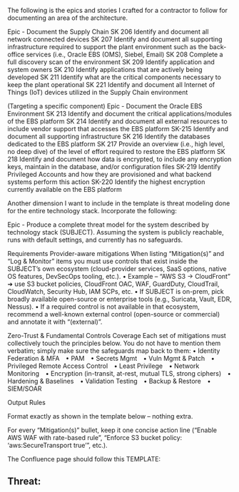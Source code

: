 The following is the epics and stories I crafted for a contractor to follow for documenting an area of the architecture.

Epic - Document the Supply Chain
SK 206 Identify and document all network connected devices
SK 207 Identify and document all supporting infrastructure required to support the plant environment such as the back-office services (i.e., Oracle EBS (OMS), Siebel, Email)
SK 208 Complete a full discovery scan of the environment
SK 209 Identify application and system owners
SK 210 Identify applications that are actively being developed
SK 211 Identify what are the critical components necessary to keep the plant operational
SK 221 Identify and document all Internet of Things (IoT) devices utilized in the Supply Chain environment

(Targeting a specific component)
Epic - Document the Oracle EBS Environment
SK 213 Identify and document the critical applications/modules of the EBS platform
SK 214 Identify and document all external resources to include vendor support that accesses the EBS platform
SK-215 Identify and document all supporting infrastructure
SK 216 Identify the databases dedicated to the EBS platform
SK 217 Provide an overview (i.e., high level, no deep dive) of the level of effort required to restore the EBS platform
SK 218 Identify and document how data is encrypted, to include any encryption keys, maintain in the database, and/or configuration files
SK-219 Identify Privileged Accounts and how they are provisioned and what backend systems perform this action
SK-220 Identify the highest encryption currently available on the EBS platform

Another dimension I want to include in the template is threat modeling done for the entire technology stack. Incorporate the following:

Epic - Produce a complete threat model for the system described by technology stack (SUBJECT). Assuming the system is publicly reachable, runs with default settings, and currently has no safeguards.

Requirements
Provider-aware mitigations
When listing “Mitigation(s)” and “Log & Monitor” items you must use controls that exist inside the SUBJECT’s own ecosystem (cloud-provider services, SaaS options, native OS features, DevSecOps tooling, etc.).
• Example – “AWS S3 → CloudFront” ➜ use S3 bucket policies, CloudFront OAC, WAF, GuardDuty, CloudTrail, CloudWatch, Security Hub, IAM SCPs, etc.
• If SUBJECT is on-prem, pick broadly available open-source or enterprise tools (e.g., Suricata, Vault, EDR, Nessus).
• If a required control is not available in that ecosystem, recommend a well-known external control (open-source or commercial) and annotate it with “(external)”.

Zero-Trust & Fundamental Controls Coverage
Each set of mitigations must collectively touch the principles below.
You do not have to mention them verbatim; simply make sure the safeguards map back to them:
• Identity Federation & MFA • PAM • Secrets Mgmt • Vuln Mgmt & Patch • Privileged Remote Access Control • Least Privilege • Network Monitoring • Encryption (in-transit, at-rest, mutual TLS, strong ciphers) • Hardening & Baselines • Validation Testing • Backup & Restore • SIEM/SOAR

Output Rules

Format exactly as shown in the template below – nothing extra.

For every “Mitigation(s)” bullet, keep it one concise action line (“Enable AWS WAF with rate-based rule”, “Enforce S3 bucket policy: ‘aws:SecureTransport true’”, etc.).

The Confluence page should follow this TEMPLATE:

## Threat: <Title> ##

**Description:** <Why this is a threat and how it manifests>

**Tactics, Techniques, and Procedures (TTPs):**
- **Tactic(s):** <MITRE ATT&CK Tactic(s)>
- **Technique(s):** <MITRE ATT&CK Technique(s)>
- **Procedure(s):** <How an attacker exploits this threat>

**Risk:**
- **Attack Vector:** Network | Adjacent | Local | Physical
- **Attack Complexity:** Low | High
- **Privileges Required:** None | Low | High
- **User Interaction:** None | Required
- **Social trends:** Trending | Not Trending
- **Ease of exploitation:** Low | Moderate | High (real-world | PoC | theoretical)

**Real-World Example:** <Breach or incident illustrating the threat>

**Impact if Exploited:** <Effects on confidentiality, integrity, availability, business>

**Threat Actor:** Cybercriminal | Insider | Nation-state | Hacktivist

**Attack Vector:** <Where the attack starts (API endpoint, token leak, misconfig, etc.)>

**Detection and Response:** <How to detect & respond to this threat>

**Likelihood:** High | Medium | Low

**Dependencies:** <Pre-conditions required for exploitation>

**Mitigation(s):**
- <Provider-specific/config/tech/monitoring one-liner #1>
- <Provider-specific/config/tech/monitoring one-liner #2>
- <Provider-specific/config/tech/monitoring one-liner #3>

**Log & Monitor:**
- <Provider-specific log source / SIEM rule / alerting tactic>
- <Detector or query example>
- <Response automation pointer>

---

I want to make this into a template to be reusable for any system/technology stack not just Oracle. Also if there are gaps that should also be included such as documenting authentication, authorization, SDLC, logging, monitoring, alerting, available environments (e.g., Dev, Test, QA, Stage, Prod), 3rd party integrations, API type (REST, SOAP, gRPC, etc.), Services the systems provides (e.g., MFT, SMTP, etc.), <provide additional areas that should be included>. 

The goals is to have a template that can be used to document any system/technology stack not just Oracle. Understand the threats and document the mitigation(s) for each threat. The entire technology stack is documented and the threats can be mitigated and with the additional benefit of being able to create a Jira ticket for each mitigation and assign it to the appropriate team member. A DR/BCP plan can leverage the information documented to reconstruct/recreated the system/technology stack.

---

1  Design highlights
1.1 Kanban‑oriented issue hierarchy
Atlassian recommends keeping Epics → Stories → Sub‑tasks as the deepest hierarchy in a Kanban board; extra layers (Initiatives/Themes) add overhead without improving flow for a single system‑documentation effort.

 Each mitigation is therefore a sub‑task that can move independently across the board.

### 1.2 Bi‑directional Confluence ⇄ Jira linking
Link each Story page in Confluence to its matching Jira issue, then include the Jira “Issue/Filter” macro inside the page for auto‑status roll‑ups.

### 1.3 Threat‑modelling backbone
Every component gets at least one Threat page in the ATT&CK‑aligned template below; provider‑aware mitigations map back to Zero‑Trust pillars (identity, PAM, encryption, SIEM, etc.).

### 1.4 Comprehensive artefact coverage
Stories cover asset discovery, IoT enumeration, SDLC docs, auth/z, logging/monitoring, DR/BCP, third‑party integrations, API styles, and critical‑service definitions—reflecting modern architecture‑documentation checklists.

## 2  Reusable Jira issue tree

Copy the block below into Jira’s “Create issue from template” dialogue (one line = one issue).
Text in brackets (e.g., <SYSTEM_NAME>) is a placeholder to overwrite.

pgsql
Copy
EPIC  – ENV‑DISC – Discover & Document <SYSTEM_NAME> Environment
  STORY – Inventory all network‑connected assets
    TASK – Import CMDB export
    TASK – Run authenticated network scan
    TASK – Validate results with system owners
  STORY – Catalogue supporting infrastructure services
    TASK – List back‑office platforms (ERP, email, Identity)
    TASK – Map inter‑service dependencies
  STORY – Enumerate IoT/OT devices in scope
    TASK – Scan for unmanaged IoT MAC OUIs
    TASK – Verify firmware & support status
  STORY – Identify application & system owners
    TASK – Cross‑reference HR org‑chart
    TASK – Record in ownership matrix (RACI)
  STORY – Define plant‑critical components
    TASK – Interview operations leads
    TASK – Mark “must‑run‑first” assets for DR

EPIC  – APP‑DOC – Document <COMPONENT_NAME> Platform
  STORY – List critical modules / micro‑services
    TASK – Capture purpose & SLA
  STORY – Map external vendor & support access
    TASK – Document connectivity & auth method
  STORY – Record supporting infrastructure
    TASK – OS / middleware versions
    TASK – Underlying DB clusters
  STORY – Catalogue dedicated databases
    TASK – Capture size, HA/DR posture
  STORY – Outline restore level‑of‑effort
    TASK – Time‑to‑recover estimate
  STORY – Document data‑at‑rest encryption & key custody
    TASK – List KMS/HSM or file‑level keys
  STORY – Identify privileged accounts & provisioning flow
    TASK – Trace IAM / PAM hand‑offs
  STORY – Note max‑available cipher suites / TLS versions

EPIC  – SEC‑THR – Produce Complete Threat Model (<STACK_NAME>)
  STORY – Build asset/data‑flow diagram
    TASK – Import Draw.io diagram to Confluence
  STORY – Enumerate STRIDE‑aligned threats via ATT&CK
    TASK – Draft Threat pages using template
  STORY – Assign provider‑aware mitigations per threat
    TASK – Map to Zero‑Trust controls
  STORY – Define Log & Monitor coverage
    TASK – Capture SIEM log‑source list
    TASK – Write sample detection query
  STORY – Create Jira sub‑tasks for each mitigation
    TASK – Auto‑link threat page to issue

EPIC  – SEC‑CTRL – Document Security Controls & Practices
  STORY – Authentication mechanisms
    TASK – MFA policy description
    TASK – Federation flowchart
  STORY – Authorization & RBAC/ABAC mappings
    TASK – Export current role matrix
  STORY – Secrets management approach
    TASK – Record vault paths & rotation cadence
  STORY – Logging, monitoring & alerting baseline
    TASK – List mandatory log sources
    TASK – Define alert thresholds
  STORY – Vulnerability & patch management cadence
    TASK – Capture tool schedules
    TASK – Note CIS benchmark adherence
  STORY – Hardening & baseline configs
    TASK – Reference CIS/OS baselines
  STORY – Backup & restore procedure
    TASK – Verify off‑site copy & retention
  STORY – Validation & security testing
    TASK – Pen‑test / red‑team windows
    TASK – IaC security scan step

EPIC  – SDLC‑ENV – Software Life‑Cycle & Environments
  STORY – Document SDLC phases & gates
    TASK – Attach workflow diagram
  STORY – Map environments (Dev → Prod)
    TASK – List data‑masking rules per env
  STORY – CI/CD pipeline overview
    TASK – Capture build, test, deploy stages
  STORY – API inventory & styles
    TASK – Tag REST / GraphQL / gRPC / SOAP
  STORY – 3rd‑party & SaaS integrations
    TASK – Note auth method & data exchanged

EPIC  – DR‑BCP – Recovery & Continuity Planning
  STORY – Capture RPO/RTO targets by service
    TASK – Confirm with biz owners
  STORY – Document run‑book to reconstruct stack
    TASK – Step‑by‑step infra rebuild
  STORY – Define fail‑over / fail‑back tests
    TASK – Schedule tabletop & live test

EPIC  – IMP‑MGMT – Continuous Improvement & Tracking
  STORY – Link Confluence pages to Jira filters
    TASK – Add “page property report” macro
  STORY – Weekly progress stand‑up
    TASK – Update Kanban WIP limits
  STORY – Retrospective & template refinement
    TASK – Capture lessons learned

## 3  ATT&CK‑aligned Threat‑page template

Use this Confluence template once per threat (copy/paste). Replace angle‑bracket text.

## Threat: <Title> ##

**Description:** <Why this is a threat and how it manifests>

**Tactics, Techniques, and Procedures (TTPs):**
- **Tactic(s):** <MITRE ATT&CK Tactic(s)>
- **Technique(s):** <MITRE ATT&CK Technique(s)>
- **Procedure(s):** <How an attacker exploits this threat>

**Risk:**
- **Attack Vector:** Network | Adjacent | Local | Physical
- **Attack Complexity:** Low | High
- **Privileges Required:** None | Low | High
- **User Interaction:** None | Required
- **Social trends:** Trending | Not Trending
- **Ease of exploitation:** Low | Moderate | High

**Real‑World Example:** <Breach or incident>

**Impact if Exploited:** <CIA / business impact>

**Threat Actor:** Cybercriminal | Insider | Nation‑state | Hacktivist

**Attack Vector:** <Entry point>

**Detection and Response:** <How to detect & respond>

**Likelihood:** High | Medium | Low

**Dependencies:** <Pre‑conditions>

**Mitigation(s):**
- <Provider‑specific safeguard one‑liner>
- <Provider‑specific safeguard one‑liner>
- <Provider‑specific safeguard one‑liner>

**Log & Monitor:**
- <Log source / SIEM rule>
- <Sample detector query>
- <Response automation>

---
## 4  Implementation tips

Kick‑off with an automated discovery scan to populate the ENV‑DISC epic; schedule recurring scans to avoid drift.

Use provider baselines (CIS benchmarks, Azure/Microsoft baselines, AWS Well‑Architected, etc.) as ready‑made mitigations to accelerate SEC‑CTRL tasks.

Prioritise log onboarding from firewalls, endpoints, cloud control planes and IAM systems—these are universally high‑value SIEM sources.

Link each mitigation sub‑task to its corresponding Threat page so risk context is always visible in Jira cards; Confluence auto‑tracks the status via the “Status” macro.

Align DR‑BCP stories with RTO/RPO figures derived from business‑impact analysis to ensure rebuild instructions cover the full application stack, not just databases.

